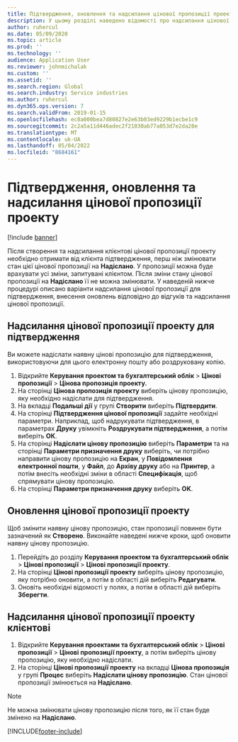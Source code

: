 ```yaml
---
title: Підтвердження, оновлення та надсилання цінової пропозиції проекту
description: У цьому розділі наведено відомості про надсилання цінової пропозиції клієнту для підтвердження, її змінення на основі зворотного зв'язку та подальше повторне надсилання цінової пропозиції.
author: ruhercul
ms.date: 05/09/2020
ms.topic: article
ms.prod: ''
ms.technology: ''
audience: Application User
ms.reviewer: johnmichalak
ms.custom: ''
ms.assetid: ''
ms.search.region: Global
ms.search.industry: Service industries
ms.author: ruhercul
ms.dyn365.ops.version: 7
ms.search.validFrom: 2019-01-15
ms.openlocfilehash: ec8a000bea7d80827e2e63b03ed9229b1ecbe1c9
ms.sourcegitcommit: 2c2a5a11d446adec2f21030ab77a053d7e2da28e
ms.translationtype: MT
ms.contentlocale: uk-UA
ms.lasthandoff: 05/04/2022
ms.locfileid: "8684161"
---
```

# <a name="confirm-update-and-send-a-project-quotation"></a>Підтвердження, оновлення та надсилання цінової пропозиції проекту

[!include [banner](../includes/banner.md)]

Після створення та надсилання клієнтові цінової пропозиції проекту необхідно отримати від клієнта підтвердження, перш ніж змінювати стан цієї цінової пропозиції на **Надіслано**. У пропозиції можна буде врахувати усі зміни, запитувані клієнтом. Після зміни стану цінової пропозиції на **Надіслано** її не можна змінювати. У наведеній нижче процедурі описано варіанти надсилання цінової пропозиції для підтвердження, внесення оновлень відповідно до відгуків та надсилання цінової пропозиції.

## <a name="send-a-project-quotation-confirmation"></a>Надсилання цінової пропозиції проекту для підтвердження  

Ви можете надіслати наявну цінові пропозицію для підтвердження, використовуючи для цього електронну пошту або роздруковану копію. 

1. Відкрийте **Керування проектом та бухгалтерський облік** > **Цінові пропозиції** > **Цінова пропозиція проекту.** 
2. На сторінці **Цінова пропозиція проекту** виберіть цінову пропозицію, яку необхідно надіслати для підтвердження. 
3. На вкладці **Подальші дії** у групі **Створити** виберіть **Підтвердити**. 
4. На сторінці **Підтвердження цінової пропозиції** задайте необхідні параметри. Наприклад, щоб надрукувати підтвердження, в параметрах **Друку** увімкніть **Роздрукувати підтвердження**, а потім виберіть **ОК**.
5. На сторінці **Надіслати цінову пропозицію** виберіть **Параметри** та на сторінці **Параметри призначення друку** виберіть, чи потрібно направити цінову пропозицію на **Екран**, у **Повідомлення електронної пошти**, у **Файл**, до **Архіву друку** або на **Принтер**, а потім внесіть необхідні зміни в області **Специфікація**, щоб спрямувати цінову пропозицію.
6. На сторінці **Параметри призначення друку** виберіть **OK**.  

## <a name="update-a-project-quotation"></a>Оновлення цінової пропозиції проекту

Щоб змінити наявну цінову пропозицію, стан пропозиції повинен бути зазначений як **Створено**. Виконайте наведені нижче кроки, щоб оновити наявну цінову пропозицію. 

1. Перейдіть до розділу **Керування проектом та бухгалтерський облік** > **Цінові пропозиції** > **Цінові пропозиції проекту**.
2. На сторінці **Цінові пропозиції проекту** виберіть цінову пропозицію, яку потрібно оновити, а потім в області дій виберіть **Редагувати**.
3. Оновіть необхідні відомості у полях, а потім в області дій виберіть **Зберегти**.  

## <a name="send-a-project-quotation-to-a-customer"></a>Надсилання цінової пропозиції проекту клієнтові 

1. Відкрийте **Керування проектами та бухгалтерський облік** > **Цінові пропозиції** > **Цінові пропозиції проекту**, а потім виберіть цінову пропозицію, яку необхідно надіслати.
2. На сторінці **Цінові пропозиції проекту** на вкладці **Цінова пропозиція** у групі **Процес** виберіть **Надіслати цінову пропозицію**. Стан цінової пропозиції змінюється на **Надіслано**.

> [!NOTE]
> Не можна змінювати цінову пропозицію після того, як її стан буде змінено на **Надіслано**.


[!INCLUDE[footer-include](../includes/footer-banner.md)]